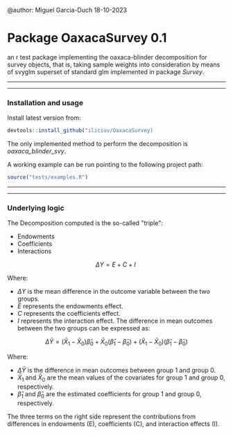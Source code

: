@author: Miguel Garcia-Duch 18-10-2023

# Package OaxacaSurvey 0.1

an r test package implementing the oaxaca-blinder decomposition for survey objects, that is, taking sample weights into consideration by means of svyglm superset of standard glm implemented in package *Survey*.

--------------------------------------------------
--------------------------------------------------

### Installation and usage

Install latest version from:

```r
devtools::install_github("iliciuv/OaxacaSurvey)
```

The only implemented method to perform the decomposition is *oaxaca_blinder_svy*.

A working example can be run pointing to the following project path:

```r
source("tests/examples.R")
```

--------------------------------------------------
--------------------------------------------------

### Underlying logic

The Decomposition computed is the so-called "triple":

- Endowments
- Coefficients
- Interactions

$$ \Delta Y = E + C + I \ $$

Where:

- $\Delta Y$ is the mean difference in the outcome variable between the two groups.
- $E$ represents the endowments effect.
- $C$ represents the coefficients effect.
- $I$ represents the interaction effect.
The difference in mean outcomes between the two groups can be expressed as:

$$ \Delta \bar{Y} = (\bar{X}_1 - \bar{X}_0) \hat{\beta}_0 + \bar{X}_0 (\hat{\beta}_1 - \hat{\beta}_0) + (\bar{X}_1 - \bar{X}_0) (\hat{\beta}_1 - \hat{\beta}_0) $$

Where:

- $\Delta \bar{Y}$ is the difference in mean outcomes between group 1 and group 0.
- $\bar{X}_1$ and $\bar{X}_0$ are the mean values of the covariates for group 1 and group 0, respectively.
- $\hat{\beta}_1$ and $\hat{\beta}_0$ are the estimated coefficients for group 1 and group 0, respectively.

The three terms on the right side represent the contributions from differences in endowments (E), coefficients (C), and interaction effects (I).
